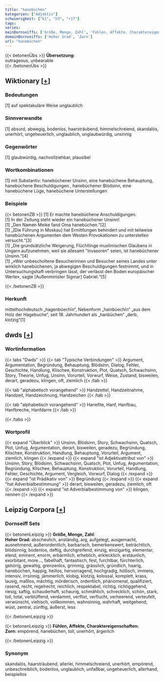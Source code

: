 ```yaml
---
title: "hanebüchen"
kategorien: ["Adjektiv"]
schwierigkeit: ["k1", "h3", "r17"]
tags:
series:
mainDornseiffs: ['Größe, Menge, Zahl', 'Fühlen, Affekte, Charaktereigenschaften']
domainDornseiffs: ['Hoher Grad', 'Zorn']
url: "hanebüchen"
---
```


{{< betonenÜbs >}}
**Übersetzung:**  
outrageous, unbearable  
{{< /betonenÜbs >}}

## Wiktionary [[+](https://de.wiktionary.org/wiki/hanebüchen)]

### Bedeutungen
[1] auf spektakuläre Weise unglaublich  

### Sinnverwandte
[1] absurd, abwegig, bodenlos, haarsträubend, himmelschreiend, skandalös, unerhört, ungeheuerlich, unglaublich, unglaubwürdig, unsinnig  

### Gegenwörter
[1] glaubwürdig, nachvollziehbar, plausibel  

### Wortkombinationen
[1] mit Substantiv: hanebüchener Unsinn, eine hanebüchene Behauptung, hanebüchene Beschuldigungen , hanebüchener Blödsinn, eine hanebüchene Lüge, hanebüchene Unterstellungen  

### Beispiele
{{< betonenZB >}}
[1] Er machte hanebüchene Anschuldigungen.  
[1] In der Zeitung steht wieder ein hanebüchener Unsinn!  
[1] „Den Namen Meike fand Oma hanebüchen.“[2]  
[1] „[Die Führung in Moskau] hat Ermittlungen behindert und mit teilweise hanebüchenen Argumenten dem Westen Provokationen zu unterstellen versucht.“[3]  
[1] „Die grundsätzliche Weigerung, Flüchtlinge muslimischen Glaubens in Ungarn aufzunehmen, weil sie allesamt "Invasoren" seien, ist hanebüchener Unsinn.“[4]  
[1] „»Wer unbescholtene Besucherinnen und Besucher seines Landes unter wirklich hanebüchenen, ja abwegigen Beschuldigungen festnimmt, und in Untersuchungshaft verbringen lässt, der verlässt den Boden europäischer Werte«, sagte [Außenminister Sigmar] Gabriel.“[5]  

{{< /betonenZB >}}
### Herkunft
mittelhochdeutsch „hagenbüechīn“, Nebenform „hainbüechīn“ „aus dem Holz der Hagebuche“, seit 18. Jahrhundert als „hanbüchen“ „derb, klotzig“[1]  



## dwds [[+](https://www.dwds.de/wb/hanebüchen)]

### Wortinformation
{{< tabs "Dwds" >}}
{{< tab "Typische Verbindungen" >}}
Argument, Argumentation, Begründung, Behauptung, Blödsinn, Dialog, Fehler, Geschichte, Handlung, Klischee, Konstruktion, Plot, Quatsch, Schwachsinn, Story, Theorie, Unfug, Unsinn, Vorurteil, Vorwurf, Weise, Zustand, bisweilen, derart, geradezu, klingen, oft, ziemlich
{{< /tab >}}

{{< tab "alphabetisch vorangehend" >}}
Handzettel, Handzeitnahme, Handzeit, Handzeichnung, Handzeichen
{{< /tab >}}

{{< tab "alphabetisch vorangehend" >}}
Hanefite, Hanf, Hanfbau, Hanfbreche, Hanfdarre
{{< /tab >}}

{{< /tabs >}}

### Wortprofil
{{< expand "Überblick" >}} Unsinn, Blödsinn, Story, Schwachsinn, Quatsch, Plot, Unfug, Argumentation, derart, bisweilen, geradezu, Begründung, Klischee, Konstruktion, Handlung, Behauptung, Vorurteil, Argument, ziemlich, klingen {{< /expand >}}
{{< expand "ist Adjektivattribut von" >}} Unsinn, Story, Blödsinn, Schwachsinn, Quatsch, Plot, Unfug, Argumentation, Begründung, Klischee, Behauptung, Konstruktion, Vorurteil, Handlung, Fehler, Geschichte, Argument, Vergleich, Vorwurf, Dialog {{< /expand >}}
{{< expand "ist Prädikativ von" >}} Begründung {{< /expand >}}
{{< expand "hat Adverbialbestimmung" >}} derart, bisweilen, geradezu, ziemlich, oft {{< /expand >}}
{{< expand "ist Adverbialbestimmung von" >}} klingen, nennen {{< /expand >}}

## Leipzig Corpora [[+](https://corpora.uni-leipzig.de/en/res?word=hanebüchen&corpusId=deu_newscrawl-public_2018)]

### Dornseiff Sets
{{< betonenLeipzig >}}
**Größe, Menge, Zahl:**  
**Hoher Grad:** abscheulich, anständig, arg, aufgelegt, ausgemacht, ausnehmend, außerordentlich, barbarisch, bemerkenswert, beträchtlich, blödsinnig, bodenlos, deftig, durchgreifend, einzig, einzigartig, elementar, elend, eminent, enorm, erbärmlich, erheblich, erklecklich, erstaunlich, exorbitant, more..., fabelhaft, fantastisch, fest, furchtbar, fürchterlich, gehörig, gewaltig, grenzenlos, grimmig, grässlich, gründlich, haarig, hanebüchen, happig, heillos, hervorragend, hochgradig, höllisch, immens, intensiv, irrsinnig, jämmerlich, klobig, klotzig, kolossal, komplett, krass, lausig, maßlos, mächtig, mörderisch, ordentlich, phänomenal, qualifiziert, rasend, recht, regelrecht, reichlich, respektabel, richtig, richtiggehend, riesig, saftig, schauderhaft, schaurig, schmählich, schrecklich, schön, stark, toll, total, verblüffend, verdammt, verflixt, verflucht, verheerend, verteufelt, verwünscht, viehisch, vollkommen, wahnsinnig, wahrhaft, weitgehend, wüst, zentral, zünftig, äußerst, less  

{{< /betonenLeipzig >}}


{{< betonenLeipzig >}}
**Fühlen, Affekte, Charaktereigenschaften:**  
**Zorn:** empörend, hanebüchen, toll, unerhört, ärgerlich  

{{< /betonenLeipzig >}}

### Synonym
skandalös, haarsträubend, allerlei, himmelschreiend, unerhört, empörend, unbeschreiblich, bodenlos, unglaublich, unfaßbar, ungeheuerlich, allerhand, beispiellos

